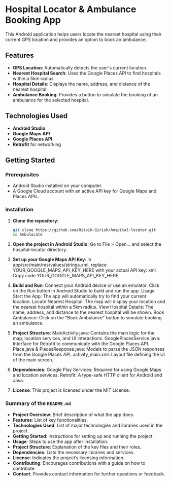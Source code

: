 # Hospital Locator & Ambulance Booking App

This Android application helps users locate the nearest hospital using their current GPS location and provides an option to book an ambulance.

## Features

- **GPS Location**: Automatically detects the user's current location.
- **Nearest Hospital Search**: Uses the Google Places API to find hospitals within a 5km radius.
- **Hospital Details**: Displays the name, address, and distance of the nearest hospital.
- **Ambulance Booking**: Provides a button to simulate the booking of an ambulance for the selected hospital.

## Technologies Used

- **Android Studio**
- **Google Maps API**
- **Google Places API**
- **Retrofit** for networking

## Getting Started

### Prerequisites

- Android Studio installed on your computer.
- A Google Cloud account with an active API key for Google Maps and Places APIs.

### Installation

1. **Clone the repository**:
   ```bash
   git clone https://github.com/Ritvik-Girish/hospital-locator.git
   cd Ambulocate

2. **Open the project in Android Studio**:
Go to File > Open... and select the hospital-locator directory.

3. **Set up your Google Maps API Key**:
In app/src/main/res/values/strings.xml, replace YOUR_GOOGLE_MAPS_API_KEY_HERE with your actual API key:
xml
Copy code
<string name="google_maps_key">YOUR_GOOGLE_MAPS_API_KEY_HERE</string>

4. **Build and Run**:
Connect your Android device or use an emulator.
Click on the Run button in Android Studio to build and run the app.
Usage
Start the App: The app will automatically try to find your current location.
Locate Nearest Hospital: The map will display your location and the nearest hospital within a 5km radius.
View Hospital Details: The name, address, and distance to the nearest hospital will be shown.
Book Ambulance: Click on the "Book Ambulance" button to simulate booking an ambulance.

5. **Project Structure**:
MainActivity.java: Contains the main logic for the map, location services, and UI interactions.
GooglePlacesService.java: Interface for Retrofit to communicate with the Google Places API.
Place.java & PlacesResponse.java: Models to parse the JSON responses from the Google Places API.
activity_main.xml: Layout file defining the UI of the main screen.

6. **Dependencies**:
Google Play Services: Required for using Google Maps and location services.
Retrofit: A type-safe HTTP client for Android and Java.

7. **License**:
This project is licensed under the MIT License.


### Summary of the `README.md`

- **Project Overview**: Brief description of what the app does.
- **Features**: List of key functionalities.
- **Technologies Used**: List of major technologies and libraries used in the project.
- **Getting Started**: Instructions for setting up and running the project.
- **Usage**: Steps to use the app after installation.
- **Project Structure**: Explanation of the key files and their roles.
- **Dependencies**: Lists the necessary libraries and services.
- **License**: Indicates the project’s licensing information.
- **Contributing**: Encourages contributions with a guide on how to contribute.
- **Contact**: Provides contact information for further questions or feedback.




